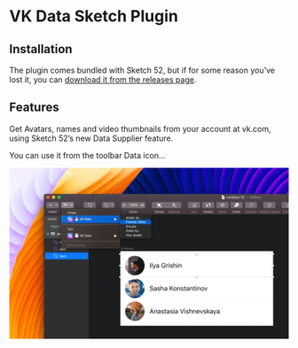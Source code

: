 # VK Data Sketch Plugin

## Installation

The plugin comes bundled with Sketch 52, but if for some reason you’ve lost it, you can [download it from the releases page](url).

## Features

Get Avatars, names and video thumbnails from your account at vk.com, using Sketch 52’s new Data Supplier feature.

You can use it from the toolbar Data icon…

![Using the VK Data Plugin from the toolbar icon](docs/screen.png)